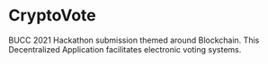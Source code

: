 # CryptoVote
BUCC 2021 Hackathon submission themed around Blockchain. This Decentralized Application facilitates electronic voting systems.
